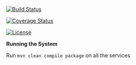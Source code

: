 
[![Build Status](https://travis-ci.org/stackroute/boeing-wave4-knowledgehub.svg?branch=master)](https://travis-ci.org/stackroute/boeing-wave4-knowledgehub)

[![Coverage Status](https://coveralls.io/repos/github/stackroute/boeing-wave4-knowledgehub/badge.svg?branch=master)](https://coveralls.io/github/stackroute/boeing-wave4-knowledgehub?branch=master)

[![License](https://img.shields.io/badge/License-Apache%202.0-blue.svg)](https://opensource.org/licenses/Apache-2.0)

****Running the System****

Run ```mvn clean compile package``` on all the services

